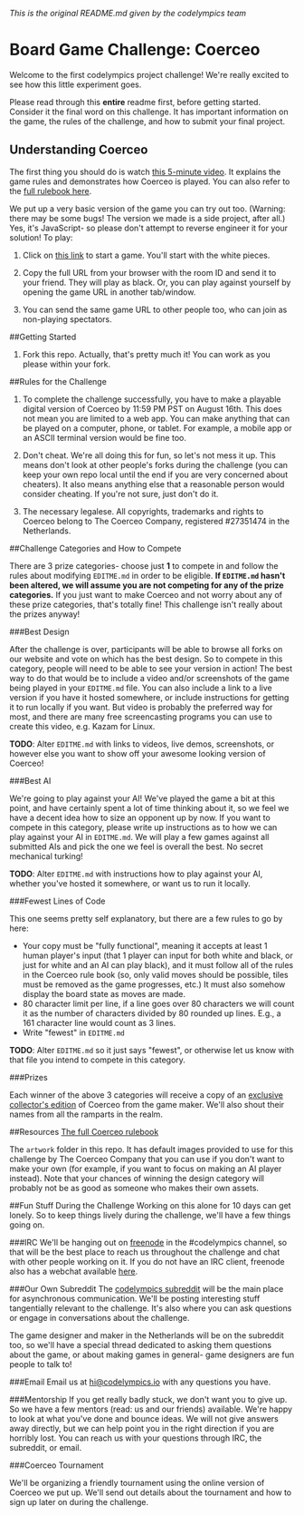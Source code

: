*This is the original README.md given by the codelympics team*

# Board Game Challenge: Coerceo
Welcome to the first codelympics project challenge! We're really excited to see how this little experiment goes.

Please read through this **entire** readme first, before getting started. Consider it the final word on this challenge. It has important information on the game, the rules of the challenge, and how to submit your final project.

## Understanding Coerceo
The first thing you should do is watch [this 5-minute video](http://youtu.be/wuTCtZRVIAc). It explains the game rules and demonstrates how Coerceo is played. You can also refer to the [full rulebook here](http://www.coerceo.com/rules3.html).

We put up a very basic version of the game you can try out too. (Warning: there may be some bugs! The version we made is a side project, after all.) Yes, it's JavaScript- so please don't attempt to reverse engineer it for your solution! To play:

1. Click on [this link](https://codelympics.io/projects/1/demo) to start a game. You'll start with the white pieces.

1. Copy the full URL from your browser with the room ID and send it to your friend. They will play as black. Or, you can play against yourself by opening the game URL in another tab/window.

1. You can send the same game URL to other people too, who can join as non-playing spectators.

##Getting Started
1. Fork this repo. Actually, that's pretty much it! You can work as you please within your fork.

##Rules for the Challenge
1. To complete the challenge successfully, you have to make a playable digital version of Coerceo by 11:59 PM PST on August 16th. This does not mean you are limited to a web app. You can make anything that can be played on a computer, phone, or tablet. For example, a mobile app or an ASCII terminal version would be fine too.

1. Don't cheat. We're all doing this for fun, so let's not mess it up. This means don't look at other people's forks during the challenge (you can keep your own repo local until the end if you are very concerned about cheaters). It also means anything else that a reasonable person would consider cheating. If you're not sure, just don't do it.

1. The necessary legalese. All copyrights, trademarks and rights to Coerceo belong to The Coerceo Company, registered #27351474 in the Netherlands.

##Challenge Categories and How to Compete

There are 3 prize categories- choose just **1** to compete in and follow the rules about modifying `EDITME.md` in order to be eligible. **If `EDITME.md` hasn't been altered, we will assume you are not competing for any of the prize categories.** If you just want to make Coerceo and not worry about any of these prize categories, that's totally fine! This challenge isn't really about the prizes anyway!

###Best Design

After the challenge is over, participants will be able to browse all forks on our website and vote on which has the best design. So to compete in this category, people will need to be able to see your version in action! The best way to do that would be to include a video and/or screenshots of the game being played in your `EDITME.md` file. You can also include a link to a live version if you have it hosted somewhere, or include instructions for getting it to run locally if you want. But video is probably the preferred way for most, and there are many free screencasting programs you can use to create this video, e.g. Kazam for Linux.

**TODO**: Alter `EDITME.md` with links to videos, live demos, screenshots, or however else you want to show off your awesome looking version of Coerceo!

###Best AI

We're going to play against your AI! We've played the game a bit at this point, and have certainly spent a lot of time thinking about it, so we feel we have a decent idea how to size an opponent up by now. If you want to compete in this category, please write up instructions as to how we can play against your AI in `EDITME.md`. We will play a few games against all submitted AIs and pick the one we feel is overall the best. No secret mechanical turking!

**TODO**: Alter `EDITME.md` with instructions how to play against your AI, whether you've hosted it somewhere, or want us to run it locally.

###Fewest Lines of Code

This one seems pretty self explanatory, but there are a few rules to go by here:

* Your copy must be "fully functional", meaning it accepts at least 1 human player's input (that 1 player can input for both white and black, or just for white and an AI can play black), and it must follow all of the rules in the Coerceo rule book (so, only valid moves should be possible, tiles must be removed as the game progresses, etc.) It must also somehow display the board state as moves are made.
* 80 character limit per line, if a line goes over 80 characters we will count it as the number of characters divided by 80 rounded up lines. E.g., a 161 character line would count as 3 lines.
* Write "fewest" in `EDITME.md`

**TODO**: Alter `EDITME.md` so it just says "fewest", or otherwise let us know with that file you intend to compete in this category.

###Prizes

Each winner of the above 3 categories will receive a copy of an [exclusive collector's edition](https://boardgamegeek.com/boardgameversion/113395/coerceo-company-exclusive-edition) of Coerceo from the game maker. We'll also shout their names from all the ramparts in the realm.

##Resources
[The full Coerceo rulebook](http://www.coerceo.com/rules3.html)

The `artwork` folder in this repo. It has default images provided to use for this challenge by The Coerceo Company that you can use if you don't want to make your own (for example, if you want to focus on making an AI player instead). Note that your chances of winning the design category will probably not be as good as someone who makes their own assets.

##Fun Stuff During the Challenge
Working on this alone for 10 days can get lonely. So to keep things lively during the challenge, we'll have a few things going on.

###IRC
We'll be hanging out on [freenode](http://freenode.net) in the #codelympics channel, so that will be the best place to reach us throughout the challenge and chat with other people working on it. If you do not have an IRC client, freenode also has a webchat available [here](https://webchat.freenode.net/).

###Our Own Subreddit
The [codelympics subreddit](http://www.reddit.com/r/codelympics) will be the main place for asynchronous communication. We'll be posting interesting stuff tangentially relevant to the challenge. It's also where you can ask questions or engage in conversations about the challenge.

The game designer and maker in the Netherlands will be on the subreddit too, so we'll have a special thread dedicated to asking them questions about the game, or about making games in general- game designers are fun people to talk to!

###Email
Email us at hi@codelympics.io with any questions you have.

###Mentorship
If you get really badly stuck, we don't want you to give up. So we have a few mentors (read: us and our friends) available. We're happy to look at what you've done and bounce ideas. We will not give answers away directly, but we can help point you in the right direction if you are horribly lost. You can reach us with your questions through IRC, the subreddit, or email.

###Coerceo Tournament

We'll be organizing a friendly tournament using the online version of Coerceo we put up. We'll send out details about the tournament and how to sign up later on during the challenge.
